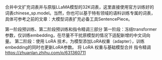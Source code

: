 
合并中文扩充词表并与原版LLaMA模型的32K词表，这里直接使用官方训练好的词表chinese_sp.model。当然，你也可以基于特有领域的语料训练专属的词表，
具体可参考之前的文章：大模型词表扩充必备工具SentencePiece。


第一阶段预训练、第二阶段预训练和指令精调三部分
第一阶段：冻结transformer参数，仅训练embedding，在尽量不干扰原模型的情况下适配新增的中文词向量。
第二阶段：使用 LoRA 技术，为模型添加LoRA权重（adapter），训练embedding的同时也更新LoRA参数。
将 LoRA 权重与基础模型合并
指令精调
https://zhuanlan.zhihu.com/p/631360711